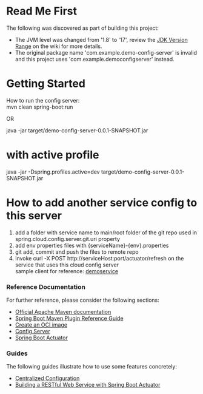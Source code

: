 # Read Me First
The following was discovered as part of building this project:

* The JVM level was changed from '1.8' to '17', review the [JDK Version Range](https://github.com/spring-projects/spring-framework/wiki/Spring-Framework-Versions#jdk-version-range) on the wiki for more details.
* The original package name 'com.example.demo-config-server' is invalid and this project uses 'com.example.democonfigserver' instead.   

# Getting Started   

How to run the config server:   
mvn clean spring-boot:run   

OR   

java -jar target/demo-config-server-0.0.1-SNAPSHOT.jar   

with active profile   
=====================   
java -jar -Dspring.profiles.active=dev target/demo-config-server-0.0.1-SNAPSHOT.jar   


# How to add another service config to this server   
1. add a folder with service name to main/root folder of the git repo used in  spring.cloud.config.server.git.uri property      
2. add env properties files with {serviceName}-{env}.properties 
3. git add, commit and push the files to remote repo   
4. invoke curl -X POST http://serviceHost:port/actuator/refresh on the service that uses this cloud config server  
	sample client for reference: [demoservice](https://github.com/shyamjava/demoservice/tree/develop)  





### Reference Documentation
For further reference, please consider the following sections:

* [Official Apache Maven documentation](https://maven.apache.org/guides/index.html)
* [Spring Boot Maven Plugin Reference Guide](https://docs.spring.io/spring-boot/docs/3.1.0/maven-plugin/reference/html/)
* [Create an OCI image](https://docs.spring.io/spring-boot/docs/3.1.0/maven-plugin/reference/html/#build-image)
* [Config Server](https://docs.spring.io/spring-cloud-config/docs/current/reference/html/#_spring_cloud_config_server)
* [Spring Boot Actuator](https://docs.spring.io/spring-boot/docs/3.1.0/reference/htmlsingle/#actuator)

### Guides
The following guides illustrate how to use some features concretely:

* [Centralized Configuration](https://spring.io/guides/gs/centralized-configuration/)
* [Building a RESTful Web Service with Spring Boot Actuator](https://spring.io/guides/gs/actuator-service/)

